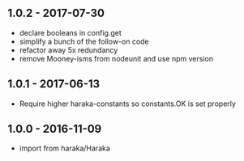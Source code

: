 ## 1.0.2 - 2017-07-30

- declare booleans in config.get
- simplify a bunch of the follow-on code
- refactor away 5x redundancy
- remove Mooney-isms from nodeunit and use npm version

## 1.0.1 - 2017-06-13

- Require higher haraka-constants so constants.OK is set properly

## 1.0.0 - 2016-11-09

- import from haraka/Haraka
